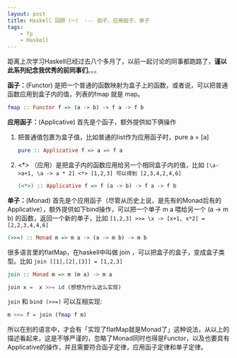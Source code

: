```yaml
---
layout: post
title: Haskell 回顾（一） --- 函子、应用函子、单子
tags:
    - fp
    - Haskell
---
```


距离上次学习Haskell已经过去八个多月了，以前一起讨论的同事都跑路了，**谨以此系列纪念我优秀的前同事们**。。。

**函子：**(Functor) 是把一个普通的函数映射为盒子上的函数，或者说，可以把普通函数应用到盒子内的值，列表的fmap 就是 map。
```haskell
fmap :: Functor f => (a -> b) -> f a -> f b
```
 
**应用函子：**(Applicative)  首先是个函子，额外提供如下俩操作

1. 把普通值包裹为盒子值，比如普通的list作为应用函子时，pure a = [a]
    ```haskell
    pure :: Applicative f => a => f a
    ```

2. <\*> （应用）是把盒子内的函数应用给另一个相同盒子内的值，比如 `[\a->a+1, \a -> a * 2] <*> [1,2,3] 可以得到 [2,3,4,2,4,6]`

    ```haskell
    (<*>) :: Applicative f => f (a -> b) -> f a -> f b
    ```

**单子：**(Monad) 首先是个应用函子（尽管从历史上说，是先有的Monad后有的Applicative），额外提供如下bind操作，可以把一个单子 m a 喂给另一个 (a -> m b) 的函数，返回一个新的单子，比如 `[1,2,3] >>= \x -> [x+1, x*2] = [2,2,3,4,4,6]`
```haskell
(>>=) :: Monad m => m a -> (a -> m b) -> m b
```
很多语言里的flatMap，在haskell中叫做 join ，可以把盒子的盒子，变成盒子类型。比如 `join [[1],[2],[3]] = [1,2,3]`
```haskell
join :: Monad m => m (m a) -> m a

join x =  x >>= id (想想为什么这么实现)
```

`join` 和 `bind (>>=)` 可以互相实现:
```haskell
m >>= f = join (fmap f m)  
```
所以在别的语言中，才会有「实现了flatMap就是Monad了」这种说法，从以上的描述看起来，这是不够严谨的，忽略了Monad同时也得是Functor，以及也要具有Applicative的操作，并且需要符合函子定律，应用函子定律和单子定律。